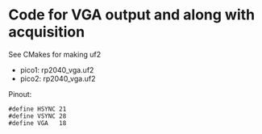 # Code for VGA output and along with acquisition



See CMakes for making uf2

* pico1: rp2040_vga.uf2
* pico2: rp2040_vga.uf2

Pinout:

```
#define HSYNC 21 
#define VSYNC 28 
#define VGA   18
```
